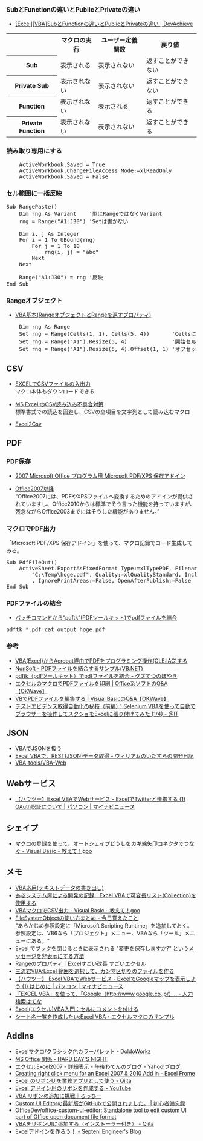 ### SubとFunctionの違いとPublicとPrivateの違い

- [[Excel][VBA]SubとFunctionの違いとPublicとPrivateの違い | DevAchieve](http://wada811.blogspot.com/2012/04/excelvbasubfunctionpublicprivate.html)

<table class="wikitable">
<tr>
  <th></th><th>マクロの実行</th><th>ユーザー定義関数</th><th>戻り値</th>
</tr>
<tr>
  <th>Sub</th><td>表示される</td><td>表示されない</td><td>返すことができない</td>
</tr>
<tr>
  <th>Private Sub</th><td>表示されない</td><td>表示されない</td><td>返すことができない</td>
</tr>
<tr>
  <th>Function</th><td>表示されない</td><td>表示される</td><td>返すことができる</td>
</tr>
<tr>
  <th>Private Function</th><td>表示されない</td><td>表示されない</td><td>返すことができる</td>
</tr>
</table>

### 読み取り専用にする

<pre>
    ActiveWorkbook.Saved = True
    ActiveWorkbook.ChangeFileAccess Mode:=xlReadOnly
    ActiveWorkbook.Saved = False
</pre>

### セル範囲に一括反映

<pre>
Sub RangePaste()
    Dim rng As Variant    '型はRangeではなくVariant
    rng = Range("A1:J30") 'Setは書かない
    
    Dim i, j As Integer
    For i = 1 To UBound(rng)
        For j = 1 To 10
            rng(i, j) = "abc"
        Next
    Next
    
    Range("A1:J30") = rng '反映
End Sub
</pre>

### Rangeオブジェクト

- [VBA基本(RangeオブジェクトとRangeを返すプロパティ)](http://www.asahi-net.or.jp/~ef2o-inue/vba_k/sub04_070_10.html)
<pre>
    Dim rng As Range
    Set rng = Range(Cells(1, 1), Cells(5, 4))       'Cellsによる指定
    Set rng = Range("A1").Resize(5, 4)              '開始セルの指定とリサイズ
    Set rng = Range("A1").Resize(5, 4).Offset(1, 1) 'オフセット
</pre>

## CSV

- [EXCELでCSVファイルの入出力](http://jut.homeip.net/kata/excelcsv/excelcsv.htm)  
  マクロ本体もダウンロードできる

- [MS Excel のCSV読み込み不具合対策](http://hirz.s100.xrea.com/doc/excelcsv.html)  
  標準書式での読込を回避し、CSVの全項目を文字列として読み込むマクロ

- [Excel2Csv](https://gist.github.com/syon/f16494c9cca2a9893a9a)

## PDF

### PDF保存

- [2007 Microsoft Office プログラム用 Microsoft PDF/XPS 保存アドイン](http://www.microsoft.com/downloads/ja-jp/details.aspx?FamilyID=4d951911-3e7e-4ae6-b059-a2e79ed87041&displaylang=ja)

- [Office2007以降](http://goo.gl/G3ueN)  
  “Office2007には、PDFやXPSファイルへ変換するためのアドインが提供されていますし、Office2010からは標準でそう言った機能を持っていますが、
残念ながらOffice2003までにはそうした機能がありません。”

### マクロでPDF出力

「Microsoft PDF/XPS 保存アドイン」を使って、マクロ記録でコード生成してみる。

<pre>
Sub PdfFileOut()
    ActiveSheet.ExportAsFixedFormat Type:=xlTypePDF, Filename:= _
        "C:\Temp\hoge.pdf", Quality:=xlQualityStandard, IncludeDocProperties:=True _
        , IgnorePrintAreas:=False, OpenAfterPublish:=False
End Sub
</pre>

### PDFファイルの結合

- [バッチコマンドから“pdftk”(PDFツールキット)でpdfファイルを結合](http://d.hatena.ne.jp/gzutetsu/20100703/p1)

<pre>
pdftk *.pdf cat output hoge.pdf
</pre>

### 参考

- [VBA(Excel)からAcrobat経由でPDFをプログラミング操作(OLE:IAC)する](http://pdf-file.nnn2.com/)
- [NonSoft - PDFファイルを結合するサンプル(VB.NET)](http://homepage2.nifty.com/nonnon/SoftSample/VB.NET/SamplePdfConcat.html)
- [pdftk（pdfツールキット）でpdfファイルを結合 - グズてつのぼやき](http://d.hatena.ne.jp/gzutetsu/20100703/p1)
- [エクセルのマクロでPDFファイルを印刷 | Office系ソフトのQ&A【OKWave】](http://okwave.jp/qa/q3415031.html)
- [VBでPDFファイルを編集する | Visual BasicのQ&A【OKWave】](http://okwave.jp/qa/q194124.html)
- [テストエビデンス取得自動化の秘技（前編）：Selenium VBAを使って自動でブラウザーを操作してスクショをExcelに張り付けてみた (1/4) - ＠IT](http://www.atmarkit.co.jp/ait/articles/1408/21/news103.html)


## JSON
- [VBAでJSONを扱う](http://javascript.dohow.jp/advance/jsonvba.shtml)
- [Excel VBAで、REST(JSON)データ取得 - ウィリアムのいたずらの開発日記](http://blog.goo.ne.jp/xmldtp/e/c7e3c3631d31206f818b30276d0f3091)
- [VBA-tools/VBA-Web](https://github.com/VBA-tools/VBA-Web)


## Webサービス

- [【ハウツー】Excel VBAでWebサービス - ExcelでTwitterと連携する (1) OAuth認証について | パソコン | マイナビニュース](http://news.mynavi.jp/articles/2011/09/16/excelweb/index.html)

## シェイプ

- [マクロの登録を使って、オートシェイプどうしをカギ線矢印コネクタでつなぐ - Visual Basic - 教えて！goo](http://oshiete.goo.ne.jp/qa/4251853.html)

## メモ

- [VBA応用(テキストデータの書き出し)](http://www.asahi-net.or.jp/~ef2o-inue/vba_o/sub05_110_040.html)
- [あるシステム屋による開発の記録　Excel VBAで可変長リスト(Collection)を使用する](http://javasystem.blog4.fc2.com/blog-entry-433.html)
- [VBAマクロでCSV出力 - Visual Basic - 教えて！goo](http://oshiete.goo.ne.jp/qa/3480695.html)
- [FileSystemObjectの使い方まとめ - 今日覚えたこと](http://d.hatena.ne.jp/nacookan/20080221/1203607060)  
  "あらかじめ参照設定に「Microsoft Scripting Runtime」を追加しておく。参照設定は、VB6なら「プロジェクト」メニュー、VBAなら「ツール」メニューにある。"
- [Excel でブックを閉じるときに表示される "変更を保存しますか?" というメッセージを非表示にする方法](http://support.microsoft.com/kb/213428/ja)
- [Rangeのプロパティ｜Excelすごい改善 すごいエクセル](http://ameblo.jp/make-excel/entry-11130039687.html)
- [三流君VBA:Excel 範囲を選択して、カンマ区切りのファイルを作る](http://www.ken3.org/vba/backno/vba102.html)
- [【ハウツー】 Excel VBAでWebサービス - ExcelでGoogleマップを表示しよう (1) はじめに | パソコン | マイナビニュース](http://news.mynavi.jp/articles/2012/04/24/excelvba/index.html)
- [「EXCEL VBA」を使って、「Google（http://www.google.co.jp/）.. - 人力検索はてな](http://q.hatena.ne.jp/1171778340)
- [Excel(エクセル)VBA入門：セルにコメントを付ける](http://www.eurus.dti.ne.jp/yoneyama/Excel/vba/vba_comment.html)
- [シート名一覧を作成したい:Excel VBA・エクセルマクロのサンプル](http://www.relief.jp/itnote/archives/000960.php)


## AddIns

- [Excelマクロ/クラシック色カラーパレット - DoldoWorkz](http://moondoldo.com/DoldoWorkz/?Excel%E3%83%9E%E3%82%AF%E3%83%AD%2F%E3%82%AF%E3%83%A9%E3%82%B7%E3%83%83%E3%82%AF%E8%89%B2%E3%82%AB%E3%83%A9%E3%83%BC%E3%83%91%E3%83%AC%E3%83%83%E3%83%88)
- [MS Office 関係 - HARD DAY'S NIGHT](https://sites.google.com/site/mznetlab/home/officedev)
- [エクセルExcel2007 - 詳細表示 - 午後わてんのブログ - Yahoo!ブログ](http://blogs.yahoo.co.jp/gogowaten/folder/524997.html)
- [Creating right click menu for an Excel 2007 & 2010 Add in - Excel Frome](http://excelfrome.co.uk/2014/06/hello-world/)
- [Excel のリボンUIを業務アプリとして使う - Qiita](http://qiita.com/tomochan154/items/3614b6f3ebc9ef947719)
- [Excel アドイン用のリボンを作成する \- YouTube](https://www.youtube.com/watch?v=ZfO3a3abB0k)
- [VBA リボンの追加に挑戦｜ろっひー](https://ameblo.jp/yoshihirow/entry-12024533250.html)
- [Custom UI Editorの最新版がGitHubで公開されました。 \| 初心者備忘録](https://www.ka-net.org/blog/?p=8945)
- [OfficeDev/office\-custom\-ui\-editor: Standalone tool to edit custom UI part of Office open document file format](https://github.com/OfficeDev/office-custom-ui-editor)
- [VBAをリボンUIに追加する（インストーラー付き） \- Qiita](https://qiita.com/jp7eph/items/c8bf16b644dee82f9bfe)
- [Excelアドインを作ろう！ \- Septeni Engineer's Blog](http://labs.septeni.co.jp/entry/20140709/1404839264)

